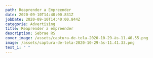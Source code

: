 ```yaml
---
path: Reaprender a Empreender
date: 2020-09-10T14:40:00.831Z
jobDate: 2020-09-10T14:40:00.844Z
categorie: Advertising
title: Reaprender a empreender
description: Sebrae RS
cover_image: /assets/captura-de-tela-2020-10-29-às-11.40.55.png
image: /assets/captura-de-tela-2020-10-29-às-11.41.33.png
text_1: " "
---
```

